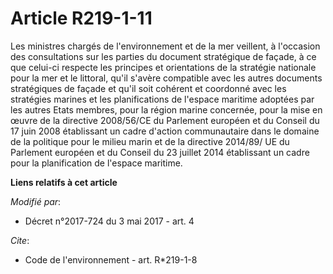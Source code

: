# Article R219-1-11

Les ministres chargés de l'environnement et de la mer veillent, à l'occasion des consultations sur les parties du document
stratégique de façade, à ce que celui-ci respecte les principes et orientations de la stratégie nationale pour la mer et le
littoral, qu'il s'avère compatible avec les autres documents stratégiques de façade et qu'il soit cohérent et coordonné avec
les stratégies marines et les planifications de l'espace maritime adoptées par les autres Etats membres, pour la région
marine concernée, pour la mise en œuvre de la directive 2008/56/CE du Parlement européen et du Conseil du 17 juin 2008
établissant un cadre d'action communautaire dans le domaine de la politique pour le milieu marin et de la directive 2014/89/
UE du Parlement européen et du Conseil du 23 juillet 2014 établissant un cadre pour la planification de l'espace maritime.

**Liens relatifs à cet article**

_Modifié par_:

  - Décret n°2017-724 du 3 mai 2017 - art. 4

_Cite_:

  - Code de l'environnement - art. R*219-1-8
